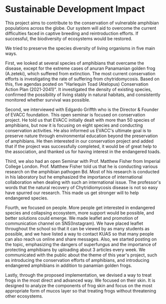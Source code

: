 # Sustainable Development Impact

This project aims to contribute to the conservation of vulnerable amphibian populations across the globe. Our system will aid to overcome the current difficulties faced in captive breeding and reintroduction efforts. If successful, the biodiversity of ecosystems would be restored.
 
We tried to preserve the species diversity of living organisms in five main ways.

First, we looked at several species of amphibians that overcame the disease, except for the extreme cases of anuran Panamanian golden frog (A.zeteki), which suffered from extinction. The most current conservation efforts is investigating the rate of suffering from chytridomycosis. Based on this, five agendas posted on "Harlequin Toad (Atelopus) Conservation Action Plan (2021-2041)". It investigated the density of existing species, confirmed the possibility of living stably in natural habitats, and consistently monitored whether survival was possible.

Second, we interviewed with Edgardo Griffth who is the Director & Founder of EVACC foundation. This open seminar is focused on conservation project. He told us that EVACC initially dealt with more than 50 species of amphibians, but now it is focusing on eight species and conducting conservation activities. He also informed us EVACC's ultimate goal is to preserve nature through environmental education beyond the preservation of amphibians. He then interested in our conservation project and added that if the project was successfully completed, it would be of great help to the association, and thanked us for having interest in the endangered toads.

Third, we also had an open Seminar with Prof. Matthew Fisher from Imperial College London. Prof. Matthew Fisher told us that he is conducting various research on the amphibian pathogen Bd. Most of his research is conducted in his laboratory but he emphasized the importance of international collaboration when dealing with such an international issue. The professor's words that the natural recovery of Chytridiomycosis disease is not so easy have spurred our research. This made us get stronger will to help endangered species.

Fourth, we focused on people. More people get interested in endangered species and collapsing ecosystem, more support would be possible, and better solutions could emerge. We made leaflet and promotion of communication channel on SNS(Instagram). We have placed leaflet throughout the school so that it can be viewed by as many students as possible, and we have listed a way to contact KUAS so that many people can also reach us online and share messages. Also, we started posting on the topic, emphasizing the dangers of superfungus and the importance of protecting amphibians by uploading about 3 articles every week. We communicated with the public about the theme of this year's project, such as introducing the conservation efforts of amphibians, and introducing endangered amphibians in addition to panamian golden frogs.


Lastly, through the proposed implementation, we devised a way to treat frogs in the most direct and advanced way. We focused on their skin. It is designed to analyze the components of frog skin and focus on the most appropriate form of mucos layer so that treating frogs without threatening other ecosystems.






